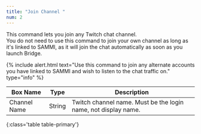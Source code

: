 ```yaml
---
title: "Join Channel "
num: 2
---
```


This command lets you join any Twitch chat channel.\
You do not need to use this command to join your own channel as long as it's linked to SAMMI, as it will join the chat automatically as soon as you launch Bridge.

{% include alert.html text="Use this command to join any alternate accounts you have linked to SAMMI and wish to listen to the chat traffic on." type="info" %}

| Box Name | Type | Description |
|-------|--------|--------
|Channel Name |	String | Twitch channel name. Must be the login name, not display name.
{:class='table table-primary'}









